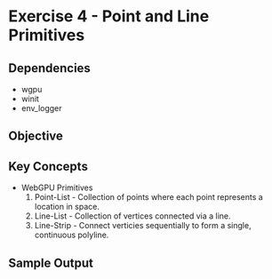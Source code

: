 # Exercise 4 - Point and Line Primitives
## Dependencies
- wgpu
- winit
- env_logger
## Objective

## Key Concepts
- WebGPU Primitives
  1. Point-List - Collection of points where each point represents a location in space.
  2. Line-List - Collection of vertices connected via a line.
  3. Line-Strip - Connect verticies sequentially to form a single, continuous polyline.
## Sample Output